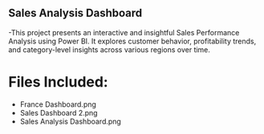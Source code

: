 ## Sales Analysis Dashboard
-This project presents an interactive and insightful Sales Performance Analysis using Power BI. It explores customer behavior, profitability trends, and category-level insights across various regions over time.
#  Files Included:
- France Dashboard.png
- Sales Dashboard 2.png
- Sales Analysis Dashboard.png
